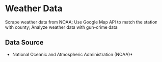 # Weather Data
Scrape weather data from NOAA; Use Google Map API to match the station with county; Analyze weather data with gun-crime data

## Data Source
* National Oceanic and Atmospheric Administration (NOAA)* 
